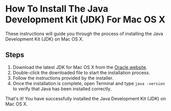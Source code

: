 # How To Install The Java Development Kit (JDK) For Mac OS X

These instructions will guide you through the process of installing the Java Development Kit (JDK) on Mac OS X.

## Steps

1. Download the latest JDK for Mac OS X from the [Oracle website](https://www.oracle.com/technetwork/java/javase/downloads/index.html).
2. Double-click the downloaded file to start the installation process.
3. Follow the instructions provided by the installer.
4. Once the installation is complete, open Terminal and type `java -version` to verify that Java has been installed correctly.

That's it! You have successfully installed the Java Development Kit (JDK) on Mac OS X.

